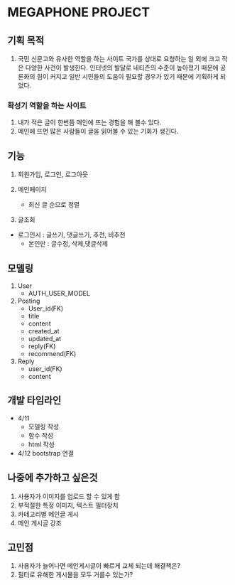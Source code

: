 # MEGAPHONE PROJECT

## 기획 목적
1. 국민 신문고와 유사한 역할을 하는 사이트 
    국가를 상대로 요청하는 일 외에 크고 작은 다양한 사건이 발생한다. 
    인터넷의 발달로 네티즌의 수준이 높아졌기 때문에 공론화의 힘이 커지고 일반 시민들의 도움이 필요할 경우가 있기 때문에 기획하게 되었다.

 ### 확성기 역할을 하는 사이트
 1. 내가 적은 글이 한번쯤 메인에 뜨는 경험을 해 볼수 있다.
 2. 메인에 뜨면 많은 사람들이 글을 읽어볼 수 있는 기회가 생긴다.


## 기능 
 1. 회원가입, 로그인, 로그아웃
 2. 메인페이지 
    - 최신 글 순으로 정렬

 2. 글조회 
  - 로그인시 : 글쓰기, 댓글쓰기, 추천, 비추천
    - 본인만 : 글수정, 삭제,댓글삭제

## 모델링
1. User 
    - AUTH_USER_MODEL
2. Posting
    - User_id(FK)
    - title
    - content
    - created_at
    - updated_at
    - reply(FK)
    - recommend(FK)
3. Reply
    - user_id(FK)
    - content

## 개발 타임라인
 - 4/11 
    - 모델링 작성
    - 함수 작성
    - html 작성
 - 4/12 bootstrap 연결

## 나중에 추가하고 싶은것
1. 사용자가 이미지를 업로드 할 수 있게 함
2. 부적절한 특정 이미지, 텍스트 필터장치
3. 카테고리별 메인글 게시
4. 메인 게시글 강조 

## 고민점
1. 사용자가 늘어나면 메인게시글이 빠르게 교체 되는데 해결책은?
2. 필터로 유해한 게시물을 모두 거를수 있는가?


